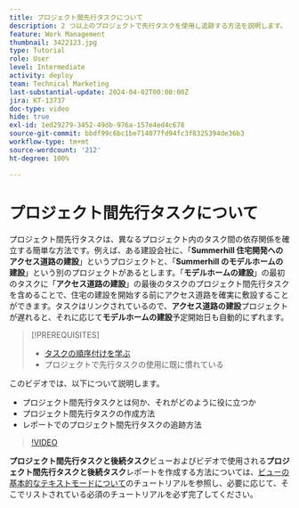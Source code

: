```yaml
---
title: プロジェクト間先行タスクについて
description: 2 つ以上のプロジェクトで先行タスクを使用し追跡する方法を説明します。
feature: Work Management
thumbnail: 3422123.jpg
type: Tutorial
role: User
level: Intermediate
activity: deploy
team: Technical Marketing
last-substantial-update: 2024-04-02T00:00:00Z
jira: KT-13737
doc-type: video
hide: true
exl-id: 1ed29279-3452-49db-976a-157e4ed4c678
source-git-commit: bbdf99c6bc1be714077fd94fc3f8325394de36b3
workflow-type: tm+mt
source-wordcount: '212'
ht-degree: 100%

---
```


# プロジェクト間先行タスクについて

プロジェクト間先行タスクは、異なるプロジェクト内のタスク間の依存関係を確立する簡単な方法です。例えば、ある建設会社に、「**Summerhill 住宅開発へのアクセス道路の建設**」というプロジェクトと、「**Summerhill のモデルホームの建設**」という別のプロジェクトがあるとします。「**モデルホームの建設**」の最初のタスクに「**アクセス道路の建設**」の最後のタスクのプロジェクト間先行タスクを含めることで、住宅の建設を開始する前にアクセス道路を確実に敷設することができます。タスクはリンクされているので、**アクセス道路の建設**&#x200B;プロジェクトが遅れると、それに応じて&#x200B;**モデルホームの建設**&#x200B;予定開始日も自動的にずれます。

>[!PREREQUISITES]
>
>* [タスクの順序付けを学ぶ](https://experienceleague.adobe.com/docs/workfront-learn/tutorials-workfront/manage-work/tasks/learn-to-sequence-tasks.html?lang=ja)
>* プロジェクトで先行タスクの使用に既に慣れている


このビデオでは、以下について説明します。

* プロジェクト間先行タスクとは何か、それがどのように役に立つか
* プロジェクト間先行タスクの作成方法
* レポートでのプロジェクト間先行タスクの追跡方法

>[!VIDEO](https://video.tv.adobe.com/v/3422837/?quality=12&learn=on&enablevpops=1&captions=jpn)

**プロジェクト間先行タスクと後続タスク**&#x200B;ビューおよびビデオで使用される&#x200B;**プロジェクト間先行タスクと後続タスク**&#x200B;レポートを作成する方法については、[ビューの基本的なテキストモードについて](https://experienceleague.adobe.com/docs/workfront-learn/tutorials-workfront/reporting/intermediate-reporting/basic-text-mode-for-views.html?lang=ja)のチュートリアルを参照し、必要に応じて、そこでリストされている必須のチュートリアルを必ず完了してください。
